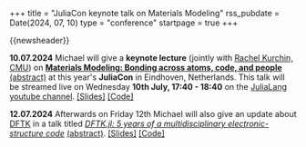 +++
title       = "JuliaCon keynote talk on Materials Modeling"
rss_pubdate = Date(2024, 07, 10)
type        = "conference"
startpage   = true
+++

{{newsheader}}

**10.07.2024**
Michael will give a **keynote lecture**
(jointly with [Rachel Kurchin, CMU](https://engineering.cmu.edu/directory/bios/kurchin-rachel.html))
on [**Materials Modeling: Bonding across atoms, code, and people**](https://michael-herbst.com/slides/juliacon2024)
[(abstract)](https://juliacon.org/2024/keynotes/#materials_modeling_bonding_across_atoms_code_and_people)
at this year's **JuliaCon** in Eindhoven, Netherlands.
This talk will be streamed live on Wednesday **10th July, 17:40 - 18:40**
on the [JuliaLang youtube channel](https://www.youtube.com/c/TheJuliaLanguage).
[[Slides]](https://michael-herbst.com/slides/juliacon2024)
[[Code]](https://github.com/mfherbst/juliamolsim-demo)

**12.07.2024**
Afterwards on Friday 12th Michael will also give an update about [DFTK](https://dftk.org)
in a talk titled
[*DFTK.jl: 5 years of a multidisciplinary electronic-structure code*](https://michael-herbst.com/talks/2024.07.12_5years_DFTK.pdf)
[(abstract)](https://pretalx.com/juliacon2024/talk/WRQE3H/).
[[Slides]](https://michael-herbst.com/talks/2024.07.12_5years_DFTK.pdf)
[[Code]](https://michael-herbst.com/talks/2024.07.12_5years_DFTK.html)
